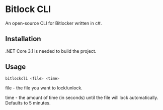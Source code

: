 ﻿# Bitlock CLI

An open-source CLI for Bitlocker written in c#.

## Installation

.NET Core 3.1 is needed to build the project.

## Usage

```bash
bitlockcli <file> <time>
```

file - the file you want to lock/unlock.   

time - the amount of time (in seconds) until the file will lock automatically.  Defaults to 5 minutes.

